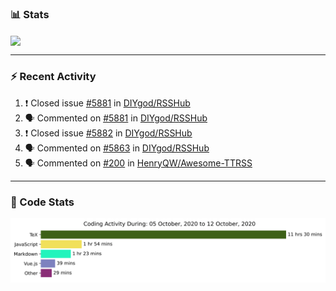 ### :bar_chart: Stats

<a href="#">
  <img align="center" src="https://github-readme-stats.vercel.app/api?username=henryqw&count_private=true&show_icons=true" />
</a>
<!-- <a href="#">
  <img align="center" src="https://github-readme-stats-git-master.henryqw.vercel.app/api/top-langs/?username=HenryQW&layout=compact" />
</a> -->

---

### :zap: Recent Activity

<!--START_SECTION:activity-->

1. ❗️ Closed issue [#5881](https://github.com/DIYgod/RSSHub/issues/5881) in [DIYgod/RSSHub](https://github.com/DIYgod/RSSHub)
2. 🗣 Commented on [#5881](https://github.com/DIYgod/RSSHub/issues/5881) in [DIYgod/RSSHub](https://github.com/DIYgod/RSSHub)
3. ❗️ Closed issue [#5882](https://github.com/DIYgod/RSSHub/issues/5882) in [DIYgod/RSSHub](https://github.com/DIYgod/RSSHub)
4. 🗣 Commented on [#5863](https://github.com/DIYgod/RSSHub/issues/5863) in [DIYgod/RSSHub](https://github.com/DIYgod/RSSHub)
5. 🗣 Commented on [#200](https://github.com/HenryQW/Awesome-TTRSS/issues/200) in [HenryQW/Awesome-TTRSS](https://github.com/HenryQW/Awesome-TTRSS)
<!--END_SECTION:activity-->

---

### :calendar: Code Stats

![WakaTime](https://github.com/HenryQW/HenryQW/blob/master/images/stat.svg)
